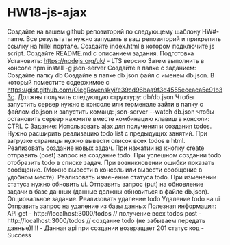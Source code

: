 # HW18-js-ajax
Создайте на вашем github репозиторий по следующему шаблону HW#-name. Все результаты нужно запушить в ваш репозиторий и прикрепить ссылку на hillel портале.
Создайте index.html в котором подключите js script.
Создайте README.md с описанием задания.
Подготовка
Установить:
https://nodejs.org/uk/  - LTS версию
Затем выполнить в консоле npm install -g json-server
Создайте в папке с заданием:
Создайте папку db
Создайте в папке db json файл с именем db.json. В который поместите содержимое c https://gist.github.com/OlegRovenskyi/e39cd96baa9f3d4555eceaca5e91b33c. Должны получить следующую структуру: db/db.json
Чтобы запустить сервер нужно в консоле или терменале зайти в папку с файлом db.json и запустить команд: json-server --watch db.json
чтобы остановить сервер нажмите вместе комбинацию клавиш в консоли: CTRL C
Задание:
Использовать ajax для получения и создания todos.
Нужно расширить реализацию todo list с предыдущих занятий.
При загрузке страницы нужно вывести список всех todos в html.
Реализовать создание новых задач. 
При нажатии на кнопку create отправить (post) запрос на создание todo.
При успешном создании todo отобразить todo в списке задач.
При возникновении ошибки показать сообщение. (Можно вывести в консоль или вывести сообщение в удобном месте).
Реализовать изменение статуса todo. 
При изменении статуса нужно обновить ui. 
Отправить запрос (put) на обновление задачи в базе данных (данные должны обновиться в файле db.json).
Опциональное задание. Реализовать удаление todo
Удаление todo на ui
Отправить запрос на удаление из базы данных
Полезная информация:
API
get - http://localhost:3000/todos // получение всех todos
post - http://localhost:3000/todos // создание todo (не забываем передать данные)!!!! - Данная api при создании возвращает 201 статус код - Success
